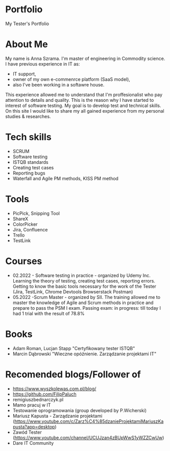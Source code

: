 # Portfolio
My Tester's Portfolio
# About Me
My name is Anna Szrama. I'm master of engineering in Commodity science. I have previous experience in IT as: 
* IT support, 
* owner of my own e-commenrce platform (SaaS model), 
* also I've been working in a softawre house. 

This experience allowed me to understand that I'm proffesionalist who pay attention to details and quality. This is the reason why I have started to interest of software testing. My goal is to develop test and technical skills. On this site I would like to share my all gained experience from my personal studies & researches.
# Tech skills
* SCRUM
* Software testing
* ISTQB standards
* Creating test cases
* Reporting bugs
* Waterfall and Agile PM methods, KISS PM method
# Tools
* PicPick, Snipping Tool
* ShareX
* ColorPicker
* Jira, Confluence
* Trello
* TestLink
# Courses
* 02.2022 - Software testing in practice - organized by Udemy Inc. 
Learning the theory of testing, creating test cases, reporting errors. Getting to know the basic tools necessary for the work of the Tester (Jira, TestLink, Chrome Devtools Browserstack Postman)
* 05.2022 -Scrum Master - organized by SII. 
The training allowed me to master the knowledge of Agile and Scrum methods in practice and prepare to pass the PSM I exam.
 Passing exam: in progress: till today I had 1 trial with the result of 78.8%
 # Books
 * Adam Roman, Lucjan Stapp "Certyfikowany tester ISTQB"
 * Marcin Dąbrowski "Wieczne opóźnienie. Zarządzanie projektami IT"
 # Recomended blogs/Follower of
 * https://www.wyszkolewas.com.pl/blog/
 * https://github.com/FilipPaluch
 * remigiuszbednarczyk.pl
 * Mamo pracuj w IT
 * Testowanie oprogramowania (group developed by P.Wicherski)
 * Mariusz Kapusta - Zarządzanie projektami (https://www.youtube.com/c/Zarz%C4%85dzanieProjektamiMariuszKapusta?app=desktop)
 * Zawód Tester (https://www.youtube.com/channel/UCUJzan4zBUpWwS1yWZZCwUw)
 * Dare IT Community
